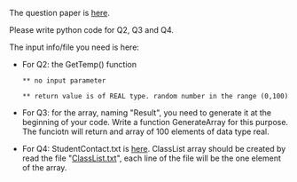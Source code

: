 The question paper is [here](https://github.com/wudithu08/icc-AL-CS-2021/blob/master/Assessments/Coding-for-in-class-paper-worksheet/Worksheet-Structured%20Programming.pdf). 

Please write python code for Q2, Q3 and Q4.

The input info/file you need is here:
* For Q2: the GetTemp() function

      ** no input parameter
      
      ** return value is of REAL type. random number in the range (0,100)

* For Q3: for the array, naming "Result", you need to generate it at the beginning of your code. Write a function GenerateArray for this purpose. The funciotn will return and array of 100 elements of data type real. 

* For Q4: StudentContact.txt is [here](https://github.com/wudithu08/icc-AL-CS-2021/blob/master/Assessments/Coding-for-in-class-paper-worksheet/StudentContact.txt). 
          ClassList array should be created by read the file "[ClassList.txt](https://github.com/wudithu08/icc-AL-CS-2021/blob/master/Assessments/Coding-for-in-class-paper-worksheet/ClassList.txt)", each line of the file will be the one element of the array.
          

      
